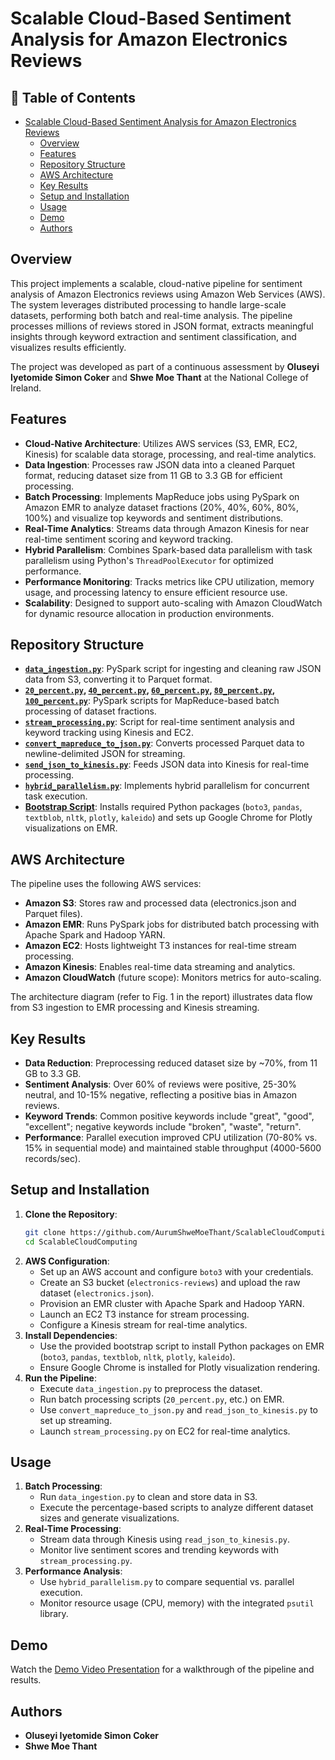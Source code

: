 # Scalable Cloud-Based Sentiment Analysis for Amazon Electronics Reviews

## 📑 Table of Contents

- [Scalable Cloud-Based Sentiment Analysis for Amazon Electronics Reviews](#scalable-cloud-based-sentiment-analysis-for-amazon-electronics-reviews)
  - [Overview](#overview)
  - [Features](#features)
  - [Repository Structure](#repository-structure)
  - [AWS Architecture](#aws-architecture)
  - [Key Results](#key-results)
  - [Setup and Installation](#setup-and-installation)
  - [Usage](#usage)
  - [Demo](#demo)
  - [Authors](#authors)

## Overview
This project implements a scalable, cloud-native pipeline for sentiment analysis of Amazon Electronics reviews using Amazon Web Services (AWS). The system leverages distributed processing to handle large-scale datasets, performing both batch and real-time analysis. The pipeline processes millions of reviews stored in JSON format, extracts meaningful insights through keyword extraction and sentiment classification, and visualizes results efficiently.

The project was developed as part of a continuous assessment by **Oluseyi Iyetomide Simon Coker** and **Shwe Moe Thant** at the National College of Ireland.

## Features
- **Cloud-Native Architecture**: Utilizes AWS services (S3, EMR, EC2, Kinesis) for scalable data storage, processing, and real-time analytics.
- **Data Ingestion**: Processes raw JSON data into a cleaned Parquet format, reducing dataset size from 11 GB to 3.3 GB for efficient processing.
- **Batch Processing**: Implements MapReduce jobs using PySpark on Amazon EMR to analyze dataset fractions (20%, 40%, 60%, 80%, 100%) and visualize top keywords and sentiment distributions.
- **Real-Time Analytics**: Streams data through Amazon Kinesis for near real-time sentiment scoring and keyword tracking.
- **Hybrid Parallelism**: Combines Spark-based data parallelism with task parallelism using Python's `ThreadPoolExecutor` for optimized performance.
- **Performance Monitoring**: Tracks metrics like CPU utilization, memory usage, and processing latency to ensure efficient resource use.
- **Scalability**: Designed to support auto-scaling with Amazon CloudWatch for dynamic resource allocation in production environments.

## Repository Structure
- [**`data_ingestion.py`**](https://github.com/AurumShweMoeThant/ScalableCloudComputing/blob/main/data_ingestion.py): PySpark script for ingesting and cleaning raw JSON data from S3, converting it to Parquet format.
- **[`20_percent.py`](https://github.com/AurumShweMoeThant/ScalableCloudComputing/blob/main/MapReduce%20Implementation/20percent.py), [`40_percent.py`](https://github.com/AurumShweMoeThant/ScalableCloudComputing/blob/main/MapReduce%20Implementation/40percent.py), [`60_percent.py`](https://github.com/AurumShweMoeThant/ScalableCloudComputing/blob/main/MapReduce%20Implementation/60percent.py), [`80_percent.py`](https://github.com/AurumShweMoeThant/ScalableCloudComputing/blob/main/MapReduce%20Implementation/80percent.py), [`100_percent.py`](https://github.com/AurumShweMoeThant/ScalableCloudComputing/blob/main/MapReduce%20Implementation/100percent.py)**: PySpark scripts for MapReduce-based batch processing of dataset fractions.
- [**`stream_processing.py`**](https://github.com/AurumShweMoeThant/ScalableCloudComputing/blob/main/stream_processing.py): Script for real-time sentiment analysis and keyword tracking using Kinesis and EC2.
- [**`convert_mapreduce_to_json.py`**](https://github.com/AurumShweMoeThant/ScalableCloudComputing/blob/main/convert_parquet_to_json.py): Converts processed Parquet data to newline-delimited JSON for streaming.
- [**`send_json_to_kinesis.py`**](https://github.com/AurumShweMoeThant/ScalableCloudComputing/blob/main/send_json_to_kinesis.py): Feeds JSON data into Kinesis for real-time processing.
- [**`hybrid_parallelism.py`**](https://github.com/AurumShweMoeThant/ScalableCloudComputing/blob/main/hybrid_parallelism.py): Implements hybrid parallelism for concurrent task execution.
- [**Bootstrap Script**](https://github.com/AurumShweMoeThant/ScalableCloudComputing/blob/main/install_textblob.sh): Installs required Python packages (`boto3`, `pandas`, `textblob`, `nltk`, `plotly`, `kaleido`) and sets up Google Chrome for Plotly visualizations on EMR.

## AWS Architecture
The pipeline uses the following AWS services:
- **Amazon S3**: Stores raw and processed data (electronics.json and Parquet files).
- **Amazon EMR**: Runs PySpark jobs for distributed batch processing with Apache Spark and Hadoop YARN.
- **Amazon EC2**: Hosts lightweight T3 instances for real-time stream processing.
- **Amazon Kinesis**: Enables real-time data streaming and analytics.
- **Amazon CloudWatch** (future scope): Monitors metrics for auto-scaling.

The architecture diagram (refer to Fig. 1 in the report) illustrates data flow from S3 ingestion to EMR processing and Kinesis streaming.

## Key Results
- **Data Reduction**: Preprocessing reduced dataset size by ~70%, from 11 GB to 3.3 GB.
- **Sentiment Analysis**: Over 60% of reviews were positive, 25-30% neutral, and 10-15% negative, reflecting a positive bias in Amazon reviews.
- **Keyword Trends**: Common positive keywords include "great", "good", "excellent"; negative keywords include "broken", "waste", "return".
- **Performance**: Parallel execution improved CPU utilization (70-80% vs. 15% in sequential mode) and maintained stable throughput (4000-5600 records/sec).

## Setup and Installation
1. **Clone the Repository**:
   ```bash
   git clone https://github.com/AurumShweMoeThant/ScalableCloudComputing.git
   cd ScalableCloudComputing
   ```
2. **AWS Configuration**:
   - Set up an AWS account and configure `boto3` with your credentials.
   - Create an S3 bucket (`electronics-reviews`) and upload the raw dataset (`electronics.json`).
   - Provision an EMR cluster with Apache Spark and Hadoop YARN.
   - Launch an EC2 T3 instance for stream processing.
   - Configure a Kinesis stream for real-time analytics.
3. **Install Dependencies**:
   - Use the provided bootstrap script to install Python packages on EMR (`boto3`, `pandas`, `textblob`, `nltk`, `plotly`, `kaleido`).
   - Ensure Google Chrome is installed for Plotly visualization rendering.
4. **Run the Pipeline**:
   - Execute `data_ingestion.py` to preprocess the dataset.
   - Run batch processing scripts (`20_percent.py`, etc.) on EMR.
   - Use `convert_mapreduce_to_json.py` and `read_json_to_kinesis.py` to set up streaming.
   - Launch `stream_processing.py` on EC2 for real-time analytics.

## Usage
1. **Batch Processing**:
   - Run `data_ingestion.py` to clean and store data in S3.
   - Execute the percentage-based scripts to analyze different dataset sizes and generate visualizations.
2. **Real-Time Processing**:
   - Stream data through Kinesis using `read_json_to_kinesis.py`.
   - Monitor live sentiment scores and trending keywords with `stream_processing.py`.
3. **Performance Analysis**:
   - Use `hybrid_parallelism.py` to compare sequential vs. parallel execution.
   - Monitor resource usage (CPU, memory) with the integrated `psutil` library.

## Demo
Watch the [Demo Video Presentation](https://studentncirl-my.sharepoint.com/:v:/g/personal/x24170399_student_ncirl_ie/EQWRqPC7jR9AsY4mKpSbfbMBIiOCrvPWsVteb-xgO2Tf4Q?nav=eyJyZWZlcnJhbEluZm8iOnsicmVmZXJyYWxBcHAiOiJTdHJlYW1XZWJBcHAiLCJyZWZlcnJhbFZpZXciOiJTaGFyZURpYWxvZy1MaW5rIiwicmVmZXJyYWxBcHBQbGF0Zm9ybSI6IldlYiIsInJlZmVycmFsTW9kZSI6InZpZXcifX0%3D&e=vpaito) for a walkthrough of the pipeline and results.

## Authors
- **Oluseyi Iyetomide Simon Coker**
- **Shwe Moe Thant**
